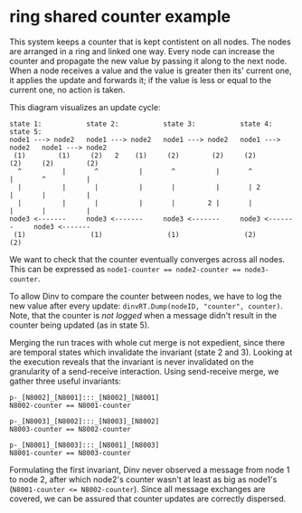 # ring shared counter example
This system keeps a counter that is kept contistent on all nodes. The
nodes are arranged in a ring and linked one way. Every node can
increase the counter and propagate the new value by passing it along
to the next node. When a node receives a value and the value is
greater then its' current one, it applies the update and forwards it;
if the value is less or equal to the current one, no action is taken.

This diagram visualizes an update cycle:

```
state 1:           state 2:           state 3:           state 4:           state 5:
node1 ---> node2   node1 ---> node2   node1 ---> node2   node1 ---> node2   node1 ---> node2
 (1)        (1)     (2)   2    (1)     (2)        (2)     (2)        (2)     (2)        (2)
  ^          |       ^          |       ^          |       ^          |       ^          |
  |          |       |          |       |          |       | 2        |       |          |
  |          |       |          |       |        2 |       |          |       |          |
node3 <-------     node3 <-------     node3 <-------     node3 <-------     node3 <-------
 (1)                (1)                (1)                (2)                (2)
``` 

We want to check that the counter eventually converges across all
nodes. This can be expressed as `node1-counter == node2-counter ==
node3-counter`.

To allow Dinv to compare the counter between nodes, we have to log the
new value after every update: `dinvRT.Dump(nodeID, "counter",
counter)`. Note, that the counter is *not logged* when a message
didn't result in the counter being updated (as in state 5).

Merging the run traces with whole cut merge is not expedient, since
there are temporal states which invalidate the invariant (state 2 and
3). Looking at the execution reveals that the invariant is never
invalidated on the granularity of a send-receive interaction. Using
send-receive merge, we gather three useful invariants:

```
p-_[N8002]_[N8001]:::_[N8002]_[N8001]
N8002-counter == N8001-counter

p-_[N8003]_[N8002]:::_[N8003]_[N8002]
N8003-counter == N8002-counter

p-_[N8001]_[N8003]:::_[N8001]_[N8003]
N8001-counter == N8003-counter
```

Formulating the first invariant, Dinv never observed a message from
node 1 to node 2, after which node2's counter wasn't at least as big
as node1's (`N8001-counter <= N8002-counter`). Since all message
exchanges are covered, we can be assured that counter updates are
correctly dispersed.
